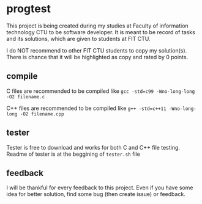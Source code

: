 # progtest

This project is being created during my studies at Faculty of information technology CTU to be software developer.
It is meant to be record of tasks and its solutions, which are given to students at FIT CTU.

I do NOT recommend to other FIT CTU students to copy my solution(s). There is chance that it will be highlighted as copy and rated by 0 points.

## compile

C files are recommended to be compiled like `gcc -std=c99 -Wno-long-long -O2 filename.c`

C++ files are recommended to be compiled like `g++ -std=c++11 -Wno-long-long -O2 filename.cpp`

## tester

Tester is free to download and works for both C and C++ file testing.
Readme of tester is at the beggining of `tester.sh` file

## feedback

I will be thankful for every feedback to this project. Even if you have some idea for better solution, find some bug (then create issue) or feedback.
